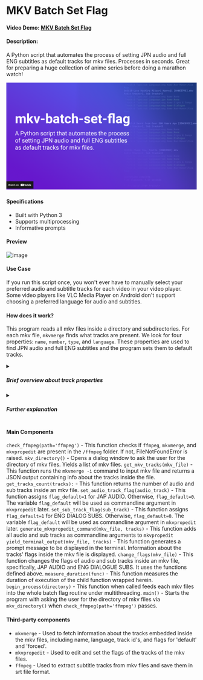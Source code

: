 # MKV Batch Set Flag
#### Video Demo:  [MKV Batch Set Flag](https://youtu.be/ez3NkqrQcFg)
#### Description:
A Python script that automates the process of setting JPN audio and full ENG subtitles as default tracks for mkv files.
Processes in seconds.
Great for preparing a huge collection of anime series before doing a marathon watch!

[![Watch the video](./preview/thumbnail.png)](https://youtu.be/ez3NkqrQcFg)

#### Specifications
- Built with Python 3
- Supports multiprocessing
- Informative prompts

#### Preview
![image](./preview/preview.gif)

#### Use Case
If you run this script once, you won't ever have to manually select your preferred audio and subtitle tracks for each video in your video player. 
Some video players like VLC Media Player on Android don't support choosing a preferred language for audio and subtitles.

#### How does it work?
This program reads all mkv files inside a directory and subdirectories. 
For each mkv file, `mkvmerge` finds what tracks are present. 
We look for four properties: `name`, `number`, `type`, and `language`.
These properties are used to find JPN audio and full ENG subtitles and the program sets them to default tracks.

<details>
<summary><h5>Brief overview about track properties</h5></summary>

- `name` is the label assigned to a track, useful for mkv files that provide subtitles for full dialog and for song lyrics only.
- `number` is the index of the track in the mkv file. Usually, video track always comes first at `number = 1`, followed by an audio track, and so on.
- `type` can be one of these: `video`, `audio`, `subtitles`. Naturally, a complete mkv file should contain at least three different tracks.
- `language` tells what the track's language is. For Japanese, `language=jpn` while for English, `language=eng`. 
Some tracks may not have any assigned language like video tracks, thus `lanuage=und` which means undetermined.
</details>

<details>
<summary><h5>Further explanation</h5></summary>

Because we know each track's properties, we can find tracks with `(type=audio and language=jpn)` or `(type=subtitles and language=eng)` and give these tracks a `flag-default=1` assignment. Otherwise, we give unwanted tracks `flag-default=0`.

The program automates the sending of command-line arguments to `mkvpropedit`. Here is an example of a generated command line effortlessly:
```bat
mkvpropedit "Anime S01E01.mkv" \
--edit track:2 --set flag-default=1 --set flag-forced=1 \ 
--edit track:3 --set flag-default=0 --set flag-forced=0 \
--edit track:4 --set flag-default=1 --set flag-forced=1 \
--edit track:5 --set flag-default=0 --set flag-forced=0 \
```
provided that `track:2` is a JPN audio track and `track:4` is full ENG dialogue subtitles track, while `track:3` is an ENG audio track and `track:5` is a song lyrics track. Remember that `track:1` is the video track so there is no need to modify it.

If there is at least one JPN audio track and at least one ENG dialogue subtitles track set to default after this process, then the program returns a `Pass` indicator.
Below is a sample output after a successful processing of an mkv file:
```bat
Anime S01E01.mkv
 Audio tracks:2 Subtitle tracks:2
 Track:2 Type:aud Language:jap Name:Japanese Dub
 Track:3 Type:aud Language:eng Name:English Dub
 Track:4 Type:sub Language:eng Name:English Sub
 Track:5 Type:sub Language:jap Name:Japanese Sub
Pass
```
</details>

#### Main Components
`check_ffmpeg(path='ffmpeg')` - This function checks if `ffmpeg`, `mkvmerge`, and `mkvpropedit` are present in the `/ffmpeg` folder. If not, FileNotFoundError is raised.
`mkv_directory()` - Opens a dialog window to ask the user for the directory of mkv files. Yields a list of mkv files. 
`get_mkv_tracks(mkv_file)` - This function runs the `mkvmerge -i` command to input mkv file and returns a JSON output containing info about the tracks inside the file.
`get_tracks_count(tracks):` - This function returns the number of audio and sub tracks inside an mkv file.
`set_audio_track_flag(audio_track)` - This function assigns `flag_default=1` for JAP AUDIO. Otherwise, `flag_default=0`. The variable `flag_default` will be used as commandline argument in `mkvpropedit` later.
`set_sub_track_flag(sub_track)` - This function assigns `flag_default=1` for ENG DIALOG SUBS. Otherwise, `flag_default=0`. The variable `flag_default` will be used as commandline argument in `mkvpropedit` later.
`generate_mkvpropedit_command(mkv_file, tracks)` - This function adds all audio and sub tracks as commandline arguments to `mkvpropedit`
`yield_terminal_output(mkv_file, tracks)` - This function generates a prompt message to be displayed in the terminal. Information about the tracks' flags inside the mkv file is displayed.
`change_flags(mkv_file)` - This function changes the flags of audio and sub tracks inside an mkv file, specifically, JAP AUDIO and ENG DIALOGUE SUBS. It uses the functions defined above.
`measure_duration(func)` - This function measures the duration of execution of the child function wrapped herein.
`begin_process(directory)` - This function when called feeds each mkv files into the whole batch flag routine under multithreading.
`main()` - Starts the program with asking the user for the directory of mkv files via `mkv_directory()` when `check_ffmpeg(path='ffmpeg')` passes.

#### Third-party components
- `mkvmerge` - Used to fetch information about the tracks embedded inside the mkv files, including name, language, track id's, and flags for 'default' and 'forced'.
- `mkvpropedit` - Used to edit and set the flags of the tracks of the mkv files. 
- `ffmpeg` - Used to extract subtitle tracks from mkv files and save them in srt file format.